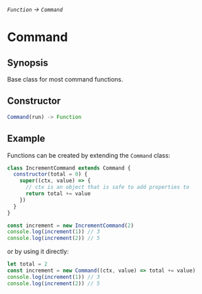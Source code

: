 *`Function` -> `Command`*

Command
=======

## Synopsis

Base class for most command functions.

## Constructor

```js
Command(run) -> Function
```

## Example

Functions can be created by extending the `Command` class:

```js
class IncrementCommand extends Command {
  constructor(total = 0) {
    super((ctx, value) => {
      // ctx is an object that is safe to add properties to
      return total += value
    })
  }
}

const increment = new IncrementCommand(2)
console.log(increment(1)) // 3
console.log(increment(2)) // 5
```

or by using it directly:

```js
let total = 2
const increment = new Command((ctx, value) => total += value)
console.log(increment(1)) // 3
console.log(increment(2)) // 5
```

